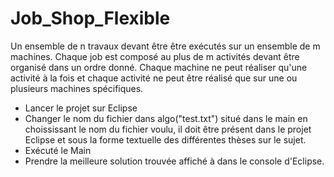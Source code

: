 # Job_Shop_Flexible
Un ensemble de n travaux devant être être exécutés sur un ensemble de m machines. Chaque job est composé au plus de m activités devant être organisé dans un ordre donné. Chaque machine ne peut réaliser qu'une activité à la fois et chaque activité ne peut être réalisé que sur une ou plusieurs machines spécifiques.

- Lancer le projet sur Eclipse
- Changer le nom du fichier dans algo("test.txt") situé dans le main en choississant le nom du fichier voulu, il doit être présent dans le projet Eclipse et sous la forme textuelle des différentes thèses sur le sujet.
- Exécuté le Main
- Prendre la meilleure solution trouvée affiché à dans le console d'Eclipse.

